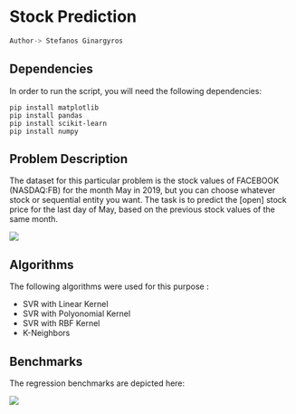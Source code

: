 # Stock Prediction
```python
Author-> Stefanos Ginargyros
```
## Dependencies
In order to run the script, you will need the following dependencies:

```
pip install matplotlib
pip install pandas
pip install scikit-learn
pip install numpy
```

## Problem Description
The dataset for this particular problem is the stock values of FACEBOOK (NASDAQ:FB) for the month May in 2019, but you can choose whatever stock or sequential entity you want. The task is to predict the [open] stock price for the last day of May, based on the previous stock values of the same month.

<img src="https://github.com/stefgina/stock-prediction-svm-regression/blob/main/dataset.png">

## Algorithms
The following algorithms were used for this purpose :

- SVR with Linear Kernel
- SVR with Polyonomial Kernel
- SVR with RBF Kernel
- K-Neighbors

## Benchmarks
The regression benchmarks are depicted here:

<img src="https://github.com/stefgina/stock-prediction-svm-regression/blob/main/curves.png">







